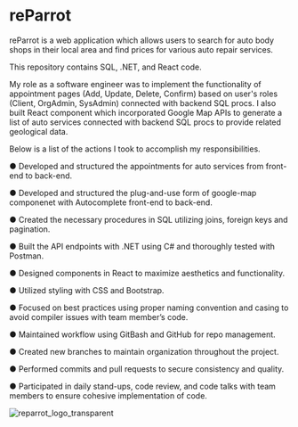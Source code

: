 # reParrot

reParrot is a web application which allows users to search for auto body shops in their local area and find prices for various auto repair services.

This repository contains SQL, .NET, and React code.

My role as a software engineer was to implement the functionality of appointment pages (Add, Update, Delete, Confirm) based on user's roles (Client, OrgAdmin, SysAdmin) connected with backend SQL procs. I also built React component which incorporated Google Map APIs to generate a list of auto services connected with backend SQL procs to provide related geological data.

Below is a list of the actions I took to accomplish my responsibilities.

● Developed and structured the appointments for auto services from front-end to back-end.

● Developed and structured the plug-and-use form of google-map componenet with Autocomplete front-end to back-end.

● Created the necessary procedures in SQL utilizing joins, foreign keys and pagination.

● Built the API endpoints with .NET using C# and thoroughly tested with Postman.

● Designed components in React to maximize aesthetics and functionality.

● Utilized styling with CSS and Bootstrap.

● Focused on best practices using proper naming convention and casing to avoid compiler issues with team member’s code.

● Maintained workflow using GitBash and GitHub for repo management.

● Created new branches to maintain organization throughout the project.

● Performed commits and pull requests to secure consistency and quality.

● Participated in daily stand-ups, code review, and code talks with team members to ensure cohesive implementation of code.

![reparrot_logo_transparent](https://user-images.githubusercontent.com/86079805/216856119-84da2d03-0f68-487c-8b68-a4caf5c7fbac.png)
